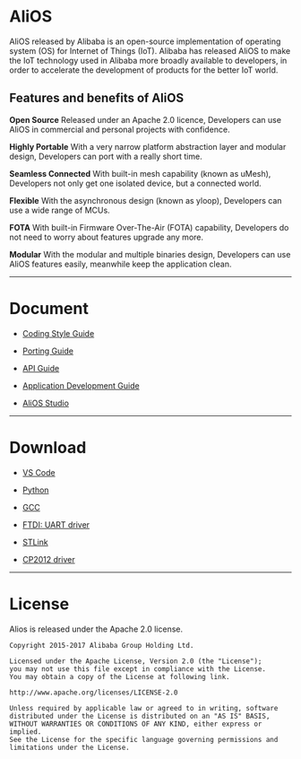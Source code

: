 # AliOS

AliOS released by Alibaba is an open-source implementation of operating system (OS) for Internet of Things (IoT). Alibaba has released AliOS to make the IoT technology used in Alibaba more broadly available to developers, in order to accelerate the development of products for the better IoT world.

## Features and benefits of AliOS

**Open Source**
Released under an Apache 2.0 licence, Developers can use AliOS in commercial and personal projects with confidence.

**Highly Portable**
With a very narrow platform abstraction layer and modular design, Developers can port with a really short time.

**Seamless Connected**
With built-in mesh capability (known as uMesh), Developers not only get one isolated device, but a connected world.

**Flexible**
With the asynchronous design (known as yloop), Developers can use a wide range of MCUs.

**FOTA**
With built-in Firmware Over-The-Air (FOTA) capability, Developers do not need to worry about features upgrade any more.

**Modular**
With the modular and multiple binaries design, Developers can use AliOS features easily, meanwhile keep the application clean.

------

# Document

  * [Coding Style Guide](https://github.com/alibaba/AliOS-Things/wiki/AliOS-Things-Coding-Style-Guide)

  * [Porting Guide](https://github.com/alibaba/AliOS-Things/wiki/AliOS-Things-Porting-Guide)

  * [API Guide](https://github.com/alibaba/AliOS-Things/wiki/AliOS-Things-API-Guide)

  * [Application Development Guide](https://github.com/alibaba/AliOS-Things/wiki/AliOS-Things-APP-DEV-Guide)

  * [AliOS Studio](https://github.com/alibaba/AliOS-Things/wiki/AliOS-Things-Studio)

------

# Download

  * [VS Code](https://code.visualstudio.com)

  * [Python](https://www.python.org/downloads/)

  * [GCC](https://launchpad.net/gcc-arm-embedded/+download)

  * [FTDI: UART driver](http://www.ftdichip.com/Drivers/D2XX.htm)

  * [STLink](http://www.st.com/content/st_com/en/products/development-tools/hardware-development-tools/development-tool-hardware-for-mcus/debug-hardware-for-mcus/debug-hardware-for-stm32-mcus/st-link-v2.html)

  * [CP2012 driver](https://www.silabs.com/products/development-tools/software/usb-to-uart-bridge-vcp-drivers)

------

# License

  Alios is released under the Apache 2.0 license.

    Copyright 2015-2017 Alibaba Group Holding Ltd.

    Licensed under the Apache License, Version 2.0 (the "License");
    you may not use this file except in compliance with the License.
    You may obtain a copy of the License at following link.

    http://www.apache.org/licenses/LICENSE-2.0

    Unless required by applicable law or agreed to in writing, software
    distributed under the License is distributed on an "AS IS" BASIS,
    WITHOUT WARRANTIES OR CONDITIONS OF ANY KIND, either express or implied.
    See the License for the specific language governing permissions and
    limitations under the License.
